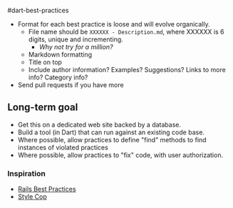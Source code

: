 #dart-best-practices

* Format for each best practice is loose and will evolve organically.
    * File name should be `XXXXXX - Description.md`, where XXXXXX is 6 digits, unique and incrementing.
        * _Why not try for a million?_
    * Markdown formatting
    * Title on top
    * Include author information? Examples? Suggestions? Links to more info? Category info?
* Send pull requests if you have more

## Long-term goal

* Get this on a dedicated web site backed by a database.
* Build a tool (in Dart) that can run against an existing code base.
* Where possible, allow practices to define "find" methods to find instances of violated practices
* Where possible, allow practices to "fix" code, with user authorization.

### Inspiration

* [Rails Best Practices](http://rails-bestpractices.com/)
* [Style Cop](http://stylecop.codeplex.com/)
